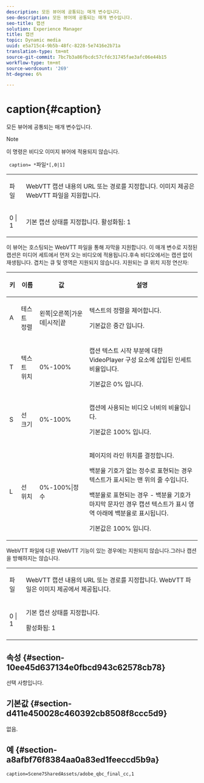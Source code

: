 ```yaml
---
description: 모든 뷰어에 공통되는 매개 변수입니다.
seo-description: 모든 뷰어에 공통되는 매개 변수입니다.
seo-title: 캡션
solution: Experience Manager
title: 캡션
topic: Dynamic media
uuid: e5a715c4-9b5b-48fc-8228-5e7416e2b71a
translation-type: tm+mt
source-git-commit: 7bc7b3a86fbcdc57cfdc31745fae3afc06e44b15
workflow-type: tm+mt
source-wordcount: '269'
ht-degree: 6%

---
```



# caption{#caption}

모든 뷰어에 공통되는 매개 변수입니다.

>[!NOTE]
>
>이 명령은 비디오 이미지 뷰어에 적용되지 않습니다.

` caption= *`파일`*[,0|1]`

<table id="table_9B98C97485DD4DEB8A6ECBCE8DF6B886"> 
 <tbody> 
  <tr> 
   <td colname="col1"> <p> <span class="codeph"> <span class="varname"> 파일  </span> </span> </p> </td> 
   <td colname="col2"> <p> WebVTT 캡션 내용의 URL 또는 경로를 지정합니다. 이미지 제공은 WebVTT 파일을 지원합니다. </p> </td> 
  </tr> 
  <tr> 
   <td colname="col1"> <p> <span class="codeph"> 0 | 1 </span> </p> </td> 
   <td colname="col2"> <p> 기본 캡션 상태를 지정합니다. 활성화됨: <span class="codeph"> 1 </span> </p> </td> 
  </tr> 
 </tbody> 
</table>

이 뷰어는 호스팅되는 WebVTT 파일을 통해 자막을 지원합니다. 이 매개 변수로 지정된 캡션은 미디어 세트에서 먼저 오는 비디오에 적용됩니다.후속 비디오에서는 캡션 없이 재생됩니다. 겹치는 큐 및 영역은 지원되지 않습니다. 지원되는 큐 위치 지정 연산자:

<table id="table_E752D7D8C1AA40C6B8A7057D2BB379C1"> 
 <thead> 
  <tr> 
   <th colname="col1" class="entry"> <p>키 </p> </th> 
   <th colname="col2" class="entry"> <p>이름 </p> </th> 
   <th colname="col3" class="entry"> <p>값 </p> </th> 
   <th colname="col4" class="entry"> <p>설명 </p> </th> 
  </tr> 
 </thead>
 <tbody> 
  <tr> 
   <td colname="col1"> <p> <span class="codeph"> A </span> </p> </td> 
   <td colname="col2"> <p>테스트 정렬 </p> </td> 
   <td colname="col3"> <p> <span class="codeph"> 왼쪽|오른쪽|가운데|시작|끝  </span> </p> </td> 
   <td colname="col4"> <p> 텍스트의 정렬을 제어합니다. </p> <p>기본값은 <span class="codeph"> 중간 </span>입니다. </p> </td> 
  </tr> 
  <tr> 
   <td colname="col1"> <p> <span class="codeph"> T </span> </p> </td> 
   <td colname="col2"> <p>텍스트 위치 </p> </td> 
   <td colname="col3"> <p> 0%-100% </p> </td> 
   <td colname="col4"> <p> 캡션 텍스트 시작 부분에 대한 VideoPlayer 구성 요소에 삽입된 인세트 비율입니다. </p> <p>기본값은 <span class="codeph"> 0% </span>입니다. </p> </td> 
  </tr> 
  <tr> 
   <td colname="col1"> <p> <span class="codeph"> S </span> </p> </td> 
   <td colname="col2"> <p>선 크기 </p> </td> 
   <td colname="col3"> <p> 0%-100% </p> </td> 
   <td colname="col4"> <p> 캡션에 사용되는 비디오 너비의 비율입니다. </p> <p>기본값은 <span class="codeph"> 100% </span>입니다. </p> </td> 
  </tr> 
  <tr> 
   <td colname="col1"> <p> <span class="codeph"> L </span> </p> </td> 
   <td colname="col2"> <p>선 위치 </p> </td> 
   <td colname="col3"> <p> 0%-100%|정수 </p> </td> 
   <td colname="col4"> <p> 페이지의 라인 위치를 결정합니다. </p> <p>백분율 기호가 없는 정수로 표현되는 경우 텍스트가 표시되는 맨 위의 줄 수입니다. </p> <p>백분율로 표현되는 경우 - 백분율 기호가 마지막 문자인 경우 캡션 텍스트가 표시 영역 아래에 백분율로 표시됩니다. </p> <p>기본값은 <span class="codeph"> 100% </span>입니다. </p> </td> 
  </tr> 
 </tbody> 
</table>

WebVTT 파일에 다른 WebVTT 기능이 있는 경우에는 지원되지 않습니다.그러나 캡션을 방해하지는 않습니다.

<table id="table_CB7B4DFC6B654AECA1AF6594E3FD5C46"> 
 <tbody> 
  <tr> 
   <td colname="col1"> <p> <span class="codeph"> <span class="varname"> 파일  </span> </span> </p> </td> 
   <td colname="col2"> <p> WebVTT 캡션 내용의 URL 또는 경로를 지정합니다. WebVTT 파일은 이미지 제공에서 제공됩니다. </p> </td> 
  </tr> 
  <tr> 
   <td colname="col1"> <p> <span class="codeph"> 0 | 1 </span> </p> </td> 
   <td colname="col2"> <p> 기본 캡션 상태를 지정합니다. </p> <p>활성화됨: <span class="codeph"> 1 </span> </p> </td> 
  </tr> 
 </tbody> 
</table>

## 속성 {#section-10ee45d637134e0fbcd943c62578cb78}

선택 사항입니다.

## 기본값 {#section-d411e450028c460392cb8508f8ccc5d9}

없음.

## 예 {#section-a8afbf76f8384aa0a83ed1feeccd5b9a}

```
caption=Scene7SharedAssets/adobe_qbc_final_cc,1
```

